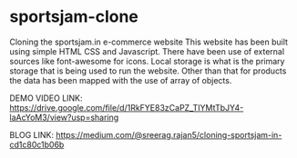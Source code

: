 # sportsjam-clone
Cloning the sportsjam.in e-commerce website
This website has been built using simple HTML CSS and Javascript. 
There have been use of external sources like font-awesome for icons. 
Local storage is what is the primary storage that is being used to run the website. Other than that for products the data has been mapped with the use of array of objects.

DEMO VIDEO LINK: https://drive.google.com/file/d/1RkFYE83zCaPZ_TIYMtTbJY4-laAcYoM3/view?usp=sharing

BLOG LINK: https://medium.com/@sreerag.rajan5/cloning-sportsjam-in-cd1c80c1b06b
